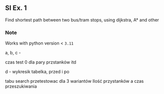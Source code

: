 ## SI Ex. 1
Find shortest path between two bus/tram stops, using dijkstra, A* and other

### Note
Works with python version < `3.11`



a, b, c -

czas test 0 dla pary przstanków itd


d -
wykresik tabelka, przed i po


tabu search
przetestowac dla 3 wariantów
Ilość przystanków a czas przeszukiwania
